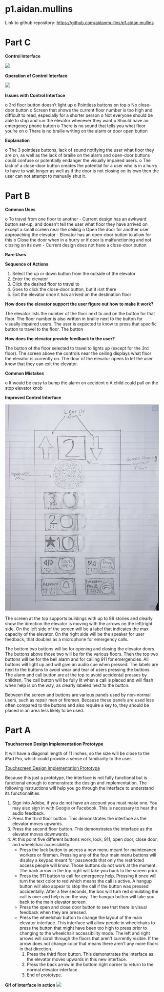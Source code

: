 # p1.aidan.mullins

Link to github repository: https://github.com/aidanmullins/p1.aidan.mullins

# Part C
**Control Interface**

![](currentInterface.PNG)

**Operation of Control Interface**

![](elevator.gif)

**Issues with Control Interface**

o	3rd floor button doesn’t light up 
o	Pointless buttons on top 
o	No close-door button
o	Screen that shows the current floor number is too high and difficult to read, especially for a shorter person
o	Not everyone should be able to stop and run the elevator whenever they want
o	Should have an emergency phone button
o	There is no sound that tells you what floor you’re on
o	There is no braille writing on the alarm or door open button


**Explanation**

o	The 3 pointless buttons, lack of sound notifying the user what floor they are on, as well as the lack of braille on the alarm and open-door buttons could confuse or potentially endanger the visually impaired users. 
o	The lack of a close-door button creates the potential for a user who is in a hurry to have to wait longer as well as if the door is not closing on its own then the user can not attempt to manually shut it.



# Part B
**Common Uses**

o	To travel from one floor to another 
    - Current design has an awkward button set-up, and doesn't tell the user what floor they have arrived on except a small screen near the ceiling
o	Open the door for another user approaching the elevator
    - Elevator has an open-door button to allow for this
o Close the door when in a hurry or if door is malfunctioning and not closing on its own 
    - Current design does not have a close-door button

**Rare Uses**


**Sequence of Actions**

1. Select the up or down button from the outside of the elevator
2. Enter the elevator
3. Click the desired floor to travel to
4. Goes to click the close-door button, but it isnt there
5. Exit the elevator once it has arrived on the destination floor

**How does the elevator support the user figure out how to make it work?**

The elevator lists the number of the floor next to and on the button for that floor. The floor number is also written in braille next to the button for visually impaired users. The user is expected to know to press that specific button to travel to the floor. The button

**How does the elevator provide feedback to the user?**

The button of the floor selected to travel to lights up (except for the 3rd floor). The screen above the controls near the ceiling displays what floor the elevator is currently on. The door of the elevator opens to let the user know that they can exit the elevator.

**Common Mistakes**

o It would be easy to bump the alarm on accident
o A child could pull on the stop elevator knob

**Improved Control Interface**

![](p1.aidan.mullins.png)

The screen at the top supports buildings with up to 99 stories and clearly show the
direction the elevator is moving with the arrows on the left/right side. On the left side of
the screen will be a label that indicates the max capacity of the elevator. On the right side
will be the speaker for user feedback, that doubles as a microphone for emergency calls.

The bottom two buttons will be for opening and closing the elevator doors. The buttons above
those two will be for the various floors. Then the top two buttons will be for the bell alarm
and for calling 911 for emergencies. All buttons will light up and will give an audio cue
when pressed. The labels are next to the buttons to avoid wear and tear of users pressing the
buttons. The alarm and call button are at the top to avoid accidental presses by children.
The call button will be fully lit when a call is placed and will flash when help is on the way,
as clearly labeled next to the button.

Between the screen and buttons are various panels used by non-normal users, such as
repair men or firemen. Because these panels are used less often compared to the buttons
and also require a key to, they should be placed in an area less likely to be used.

# Part A
**Touchscreen Design Implementation Prototype**

It will have a diagonal length of 11 inches, so the size will be close to the iPad Pro,
which could provide a sense of familiarity to the user.

[Touchscreen Design Implementation Prototype](https://xd.adobe.com/view/924456c4-cbc2-4919-4263-eaa7eccc3970-e475/?hints=off)

Because this just a prototype, the interface is not fully functional but is functional enough
to demonstrate the design and implementation. The following instructions will help you go
through the interface to understand its functionalities.

1. Sign into Adobe, if you do not have an account you must make one. You may also sign
   in with Google or Facebook. This is necessary to hear the audio feedback.
2. Press the third floor button. This demonstrates the interface as the elevator moves
   upwards.
3. Press the second floor button. This demonstrates the interface as the elevator moves
   downwards.
4. At this point five different buttons work, lock, 911, open door, close door, and
   wheelchair accessibility.
   - Press the lock button to access a new menu meant for maintenance workers or firemen.
     Pressing any of the four main menu buttons will display a keypad meant for passwords that
     only the restricted access people will know. Those buttons do not work at the moment.
     The back arrow in the top right will take you back to the screen prior.
   - Press the 911 button to call for emergency help. Pressing it once will turn the text color
     to red which means the call is active. A hangup button will also appear to stop the call
     if the button was pressed accidentally. After a few seconds, the box will turn red
     simulating the call is over and help is on the way. The hangup button will take you back
     to the main elevator screen.
   - Press the open and close door button to see that there is visual feedback when they are
     pressed.
   - Press the wheelchair button to change the layout of the main elevator interface. This
     interface will allow people in wheelchairs to press the button that might have been
     too high to press prior to changing to the wheelchair accessibility mode. The left and right
     arrows will scroll through the floors that aren't currently visible. If the arrow does not
     change color that means there aren't any more floors in that direction.
     1. Press the third floor button. This demonstrates the interface as the elevator moves
        upwards in this new interface.
     2. Press the back arrow in the bottom right corner to return to the normal elevator interface.
     3. End of prototype.

**Gif of interface in action**
![](hw1.Yoang.gif)
